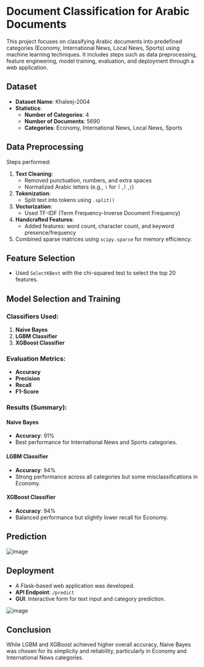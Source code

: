 # Document Classification for Arabic Documents

This project focuses on classifying Arabic documents into predefined categories (Economy, International News, Local News, Sports) using machine learning techniques. It includes steps such as data preprocessing, feature engineering, model training, evaluation, and deployment through a web application.

## Dataset

- **Dataset Name**: Khaleej-2004
- **Statistics**:
  - **Number of Categories**: 4
  - **Number of Documents**: 5690
  - **Categories**: Economy, International News, Local News, Sports

## Data Preprocessing

Steps performed:
1. **Text Cleaning**:
   - Removed punctuation, numbers, and extra spaces
   - Normalized Arabic letters (e.g., `ا` for `إ`, `أ`, `آ`)
2. **Tokenization**:
   - Split text into tokens using `.split()`
3. **Vectorization**:
   - Used TF-IDF (Term Frequency-Inverse Document Frequency)
4. **Handcrafted Features**:
   - Added features: word count, character count, and keyword presence/frequency
5. Combined sparse matrices using `scipy.sparse` for memory efficiency.

## Feature Selection

- Used `SelectKBest` with the chi-squared test to select the top 20 features.

## Model Selection and Training

### Classifiers Used:
1. **Naive Bayes**
2. **LGBM Classifier**
3. **XGBoost Classifier**

### Evaluation Metrics:
- **Accuracy**
- **Precision**
- **Recall**
- **F1-Score**

### Results (Summary):
#### Naive Bayes
- **Accuracy**: 91%
- Best performance for International News and Sports categories.

#### LGBM Classifier
- **Accuracy**: 94%
- Strong performance across all categories but some misclassifications in Economy.

#### XGBoost Classifier
- **Accuracy**: 94%
- Balanced performance but slightly lower recall for Economy.

## Prediction

![image](https://github.com/user-attachments/assets/17261ce6-5f43-4124-985b-745943e6ec24)

## Deployment

- A Flask-based web application was developed.
- **API Endpoint**: `/predict`
- **GUI**: Interactive form for text input and category prediction.

![image](https://github.com/user-attachments/assets/b9a14766-322b-4b32-97b7-d1b8f8f539ef)

## Conclusion

While LGBM and XGBoost achieved higher overall accuracy, Naive Bayes was chosen for its simplicity and reliability, particularly in Economy and International News categories.

